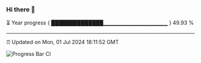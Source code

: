 ### Hi there 👋

⏳ Year progress { ██████████████▁▁▁▁▁▁▁▁▁▁▁▁▁▁▁▁ } 49.93 %

---

⏰ Updated on Mon, 01 Jul 2024 18:11:52 GMT

![Progress Bar CI](https://github.com/Shyam-Makwana/GitHub-Actions-Demo/workflows/Progress%20Bar%20CI/badge.svg)
